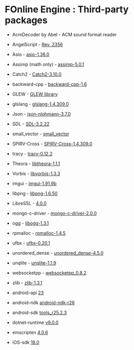 # FOnline Engine : Third-party packages

* AcmDecoder by Abel - ACM sound format reader
* AngelScript - [Rev. 2356](https://github.com/anjo76/angelscript)
* Asio - [asio-1.36.0](https://github.com/chriskohlhoff/asio)
* Assimp (math only) - [assimp-5.0.1](https://github.com/assimp/assimp)
* Catch2 - [Catch2-3.10.0](https://github.com/catchorg/Catch2)
* backward-cpp - [backward-cpp-1.6](https://github.com/bombela/backward-cpp)
* GLEW - [GLEW library](http://glew.sourceforge.net)
* glslang - [glslang-1.4.309.0](https://github.com/KhronosGroup/glslang)
* Json - [json-nlohmann-3.7.0](https://github.com/azadkuh/nlohmann_json_release)
* SDL - [SDL-3.2.22](https://github.com/libsdl-org/SDL)
* small_vector - [small_vector](https://github.com/gharveymn/small_vector)
* SPIRV-Cross - [SPIRV-Cross-1.4.309.0](https://github.com/KhronosGroup/SPIRV-Cross)
* tracy - [tracy-0.12.2](https://github.com/wolfpld/tracy)
* Theora - [libtheora-1.1.1](https://www.theora.org)
* Vorbis - [libvorbis-1.3.3](https://xiph.org/vorbis)
* imgui - [imgui-1.91.9b](https://github.com/ocornut/imgui)
* libpng - [libpng-1.6.50](https://github.com/pnggroup/libpng)
* LibreSSL - [4.0.0](https://www.libressl.org)
* mongo-c-driver - [mongo-c-driver-2.0.0](https://github.com/mongodb/mongo-c-driver)
* ogg - [libogg-1.3.1](https://xiph.org/ogg)
* rpmalloc - [rpmalloc-1.4.5](https://github.com/mjansson/rpmalloc)
* ufbx - [ufbx-0.20.1](https://github.com/ufbx/ufbx)
* unordered_dense - [unordered_dense-4.5.0](https://github.com/martinus/unordered_dense)
* unqlite - [unqlite-1.1.9](https://unqlite.org)
* websocketpp - [websocketpp_0.8.2](https://github.com/zaphoyd/websocketpp)
* zlib - [zlib-1.3.1](https://www.zlib.net)

* android-api [23](https://developer.android.com/tools/releases/platforms)
* android-ndk [android-ndk-r28](https://developer.android.com/ndk)
* android-sdk [tools_r25.2.3](https://developer.android.com/tools/releases/platform-tools)
* dotnet-runtime [v9.0.0](https://github.com/dotnet/runtime)
* emscripten [4.0.6](https://github.com/emscripten-core/emscripten)
* iOS-sdk [18.0](https://developer.apple.com/ios)
